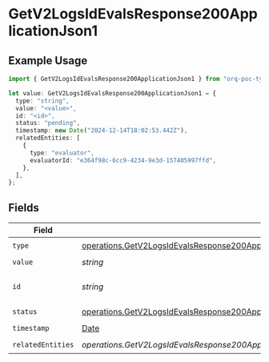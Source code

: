 # GetV2LogsIdEvalsResponse200ApplicationJson1

## Example Usage

```typescript
import { GetV2LogsIdEvalsResponse200ApplicationJson1 } from "orq-poc-typescript-multi-env-version/models/operations";

let value: GetV2LogsIdEvalsResponse200ApplicationJson1 = {
  type: "string",
  value: "<value>",
  id: "<id>",
  status: "pending",
  timestamp: new Date("2024-12-14T18:02:53.442Z"),
  relatedEntities: [
    {
      type: "evaluator",
      evaluatorId: "e364f98c-6cc9-4234-9e3d-157405997ffd",
    },
  ],
};
```

## Fields

| Field                                                                                                                                                                                                  | Type                                                                                                                                                                                                   | Required                                                                                                                                                                                               | Description                                                                                                                                                                                            |
| ------------------------------------------------------------------------------------------------------------------------------------------------------------------------------------------------------ | ------------------------------------------------------------------------------------------------------------------------------------------------------------------------------------------------------ | ------------------------------------------------------------------------------------------------------------------------------------------------------------------------------------------------------ | ------------------------------------------------------------------------------------------------------------------------------------------------------------------------------------------------------ |
| `type`                                                                                                                                                                                                 | [operations.GetV2LogsIdEvalsResponse200ApplicationJSONResponseBody1EvalsType](../../models/operations/getv2logsidevalsresponse200applicationjsonresponsebody1evalstype.md)                             | :heavy_check_mark:                                                                                                                                                                                     | N/A                                                                                                                                                                                                    |
| `value`                                                                                                                                                                                                | *string*                                                                                                                                                                                               | :heavy_check_mark:                                                                                                                                                                                     | N/A                                                                                                                                                                                                    |
| `id`                                                                                                                                                                                                   | *string*                                                                                                                                                                                               | :heavy_check_mark:                                                                                                                                                                                     | The id of the resource                                                                                                                                                                                 |
| `status`                                                                                                                                                                                               | [operations.GetV2LogsIdEvalsResponse200ApplicationJSONResponseBody1Evals7WorkflowRunStatus](../../models/operations/getv2logsidevalsresponse200applicationjsonresponsebody1evals7workflowrunstatus.md) | :heavy_check_mark:                                                                                                                                                                                     | N/A                                                                                                                                                                                                    |
| `timestamp`                                                                                                                                                                                            | [Date](https://developer.mozilla.org/en-US/docs/Web/JavaScript/Reference/Global_Objects/Date)                                                                                                          | :heavy_check_mark:                                                                                                                                                                                     | N/A                                                                                                                                                                                                    |
| `relatedEntities`                                                                                                                                                                                      | *operations.GetV2LogsIdEvalsResponse200ApplicationJSONResponseBody1EvalsRelatedEntities*[]                                                                                                             | :heavy_check_mark:                                                                                                                                                                                     | N/A                                                                                                                                                                                                    |